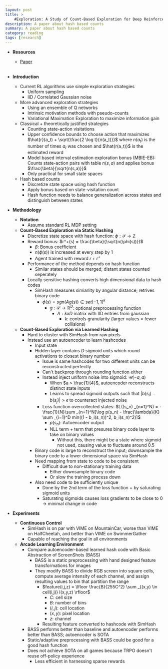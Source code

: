 ```yaml
---
layout: post
title: >
    #Exploration: A Study of Count-Based Exploration for Deep Reinforcement Learning
description: A paper about hash based counts
summary: A paper about hash based counts
category: reading
tags: [research]
---
```


* **Resources**
    - [Paper](https://arxiv.org/abs/1611.04717)
<br><br/>

* **Introduction**
    * Current RL algorithms use simple exploration strategies
        * Uniform sampling
        * IID / Correlated Gaussian noise
    * More advanced exploration strategies
        * Using an ensemble of Q networks
        * Intrinsic motivation methods with pseudo-counts
        * Variational Maximation Exploration to maximize information gain
    * Classical + theoretically justified strategies
        * Counting state-action visitations
        * Upper confidence bounds to choose action that maximizes $\hat{r}(a_t) + \sqrt{\frac{2 \log t}{n(a_t)}}$ where $n(a_t)$ is the number of times $a_t$ was chosen and $\hat{r(a_t)}$ is the estimated reward
        * Model based interval estimation exploration bonus (MBIE-EB): Counts state-action pairs with table $n(s,a)$ and applies bonus $\frac{\beta}{\sqrt{n(s,a)}}$
        * Only practical for small state spaces
    * Hash based counts
        * Discretize state space using hash function
        * Apply bonus based on state-visitation count
        * Hash function needs to balance generalization across states and distinguish between states
* **Methodology**
    * **Notation**
        * Assume standard RL MDP setting
    * **Count-Based Exploration via Static Hashing**
        * Discretize state space with hash function: $\phi : \mathcal{S} \rightarrow \mathbb{Z}$
        * Reward bonus: $r^+(s) = \frac{\beta}{\sqrt{n(\phi(s))}}$
            * $\beta$: Bonus coefficient
            * $n(\phi(s))$ is increased at every step by 1
            * Agent trained with reward $r+ r^+$
        * Performance of the method depends on hash function
            * Similar states should be merged; distant states counted seperately
        * Locally sensitive hashing converts high dimensional data to hash codes
            * SimHash measures simiarlity by angular distance; retrives binary code
                * $\phi(s) = sgn(Ag(s)) \in set(-1, 1)^k$
                    * $g: \mathcal{S} \rightarrow \mathbb{R}^D$: optional preprocessing function
                        * $A: k x D$ matrix with IID entries from gaussian 
                            * k: controls granularity (larger values = fewer collisions)
    * **Count-Based Exploration via Learned Hashing**
        * Hard to cluster with SimHash from raw pixels
        * Instead use an autoencoder to learn hashcodes
            * Input state
            * Hidden layer contains $D$ sigmoid units which round activations to closest binary number
                * Issue is same hashcodes for two different units can be reconstructed perfectly
                * Can't backprop through rounding function either
                * Instead inject uniform noise into sigmoid: $\mathcal{U}(-a, a)$
                    * When $a > \frac{1}{4}$, autoencoder reconstructs distinct state inputs
                    * Learns to spread sigmoid outputs such that $\vert b(s_i) - b(s_j) \vert > \epsilon$ to counteract injected noise
                * Loss function overcollected states: $L((s_n) _{n=1}^N) = -\frac{1}{N}\sum _{n=1}^N[\log p(s_n) - \frac{\lambda}{K} \sum _{i=1}^D min((1 - b_i(s_n))^2, b_i(s_n)^2)]$
                    * $p(s_n)$: Autoencoder output
                    * NLL term + term that presures binary code layer to take on binary values
                        * Without this, there might be a state where sigmoid not used, causing value to fluctuate around 0.5
            * Binary code is large to reconstruct the input; downsample the binary code to a lower dimensional space via SimHash
            * Need mapping from state to code to be consistent
                * Difficult due to non-stationary training data
                    * Either downsample binary code
                    * Or slow the training process down
            * Also need code to be sufficiently unique
                * Done by the 2nd term of the loss function + by saturating sigmoid units
                * Saturating sigmoids causes loss gradients to be close to 0 $\rightarrow$ minimal change in code
* **Experiments**
    * **Continuous Control**
        * SimHash is on par with VIME on MountainCar, worse than VIME on HalfCheetah, and better than VIME on SwimmerGather
        * Capable of reaching the goal in all environments
    * **Arcade Learning Environment**
        * Compare autoencoder-based learned hash code with Basic Abstraction of ScreenShots (BASS)
            * BASS is a static preprocessing with hand designed feature transformations for images
            * They modify BASS to divide RGB screen into square cells, compute average intensity of each channel, and assign resulting values to bin that partition the range
                * $feature(i,j,z) = \lfloor \frac{B}{255C^2} \sum _{(x,y) \in cell(i,j)} I(x,y,z) \rfloor$
                    * $C$: cell size
                    * $B$: number of bins
                    * $(i,j)$: cell location
                    * $(x,y)$: pixel location
                    * $z$: channel
                * Resulting feature converted to hashcode with SimHash
        * BASS performs better than baseline and autoencoder performs better than BASS; autoencoder is SOTA
        * Static/adaptive preprocessing with BASS could be good for a good hash function
        * Does not achieve SOTA on all games because TRPO doesn't reuse off-policy experience
            * Less efficient in harnessing sparse rewards